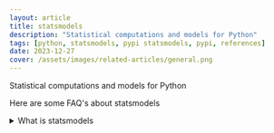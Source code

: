 ```yaml
---
layout: article
title: statsmodels
description: "Statistical computations and models for Python"
tags: [python, statsmodels, pypi statsmodels, pypi, references]
date: 2023-12-27
cover: /assets/images/related-articles/general.png
---
```


Statistical computations and models for Python

Here are some FAQ's about statsmodels
<details>
<summary>What is statsmodels</summary>
Statistical computations and models for Python
</details>
